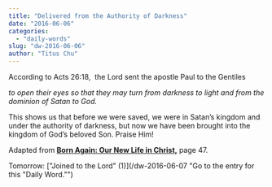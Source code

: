 ```yaml
---
title: "Delivered from the Authority of Darkness"
date: "2016-06-06"
categories: 
  - "daily-words"
slug: "dw-2016-06-06"
author: "Titus Chu"
---
```


According to Acts 26:18,  the Lord sent the apostle Paul to the Gentiles

_to open their eyes so that they may turn from darkness to light and from the dominion of Satan to God._

This shows us that before we were saved, we were in Satan’s kingdom and under the authority of darkness, but now we have been brought into the kingdom of God’s beloved Son. Praise Him!

Adapted from __[Born Again: Our New Life in Christ,](/book-born-again/ "Go to the listing for this book.")__ page 47.

Tomorrow: ["Joined to the Lord" (1)](/dw-2016-06-07 "Go to the entry for this "Daily Word."")
